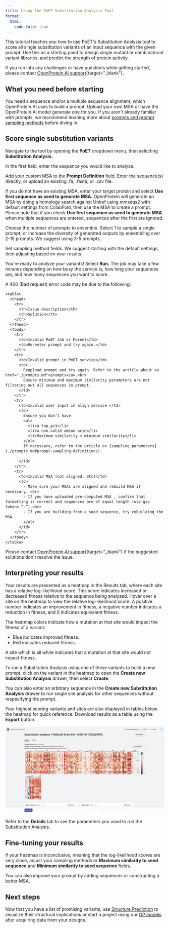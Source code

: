 ```yaml
---
title: Using the PoET Substitution Analysis Tool
format:
  html:
    code-fold: true
---
```


This tutorial teaches you how to use PoET's Substitution Analysis tool to score all single substitution variants of an input sequence with the given prompt. Use this as a starting point to design single mutant or combinatorial variant libraries, and predict the strength of protein activity.

If you run into any challenges or have questions while getting started, please contact [OpenProtein.AI support](https://www.openprotein.ai/contact){target="_blank"}.

## What you need before starting

You need a sequence and/or a multiple sequence alignment, which OpenProtein.AI uses to build a prompt. Upload your own MSA or have the OpenProtein.AI model generate one for you. If you aren't already familiar with prompts, we recommend learning more about [prompts and prompt sampling methods](./prompts.md) before diving in.

## Score single substitution variants

Navigate to the tool by opening the **PoET** dropdown menu, then selecting **Substitution Analysis.**

In the first field, enter the sequence you would like to analyze.

Add your custom MSA to the **Prompt Definition** field. Enter the sequence(s) directly, or upload an existing .fa, .fasta, or .csv file.

If you do not have an existing MSA, enter your target protein and select **Use first sequence as seed to generate MSA.** OpenProtein will generate an MSA by doing a homology search against Uniref using mmseqs2 with default settings from ColabFold, then use the MSA to create a prompt. Please note that if you check **Use first sequence as seed to generate MSA** when multiple sequences are entered, sequences after the first are ignored.

Choose the number of prompts to ensemble. Select 1 to sample a single prompt, or increase the diversity of generated outputs by ensembling over 2-15 prompts. We suggest using 3-5 prompts.

Set sampling method fields. We suggest starting with the default settings, then adjusting based on your results.

You're ready to analyze your variants! Select **Run.** The job may take a few minutes depending on how busy the service is, how long your sequences are, and how many sequences you want to score.

A 400 (Bad request) error code may be due to the following:

```{=html}
<table>
  <thead>
    <tr>
      <th>Issue description</th>
      <th>Solution</th>
    </tr>
  </thead>
  <tbody>
    <tr>
      <td>Invalid PoET Job or Parent</td>
      <td>Re-enter prompt and try again.</td>
    </tr>
    <tr>
      <td>Invalid prompt in PoET service</td>
      <td>
        Reupload prompt and try again. Refer to the article about <a href="./prompts.md">prompts</a>.<br>
        Ensure minimum and maximum similarity parameters are not filtering out all sequences in prompt.
      </td>
    </tr>
    <tr>
      <td>Invalid user input in align service </td>
      <td>
        Ensure you don’t have
        <ul>
          <li>a top_p>1</li>
          <li>a non-valid amino acid</li>
          <li>Maximum similarity < minimum similarity</li>
        </ul>
        If necessary, refer to the article on [sampling parameters](./prompts.md#prompt-sampling-definitions).

      </td>
    </tr>
    <tr>
      <td>Invalid MSA (not aligned, etc)</td>
      <td>
        - Make sure your MSAs are aligned and rebuild MSA if necessary. <br>
        - If you have uploaded pre-computed MSA , confirm that formatting is correct and sequences are of equal length (use gap tokens “-”).<br>
        - If you are building from a seed sequence, try rebuilding the MSA
        </ul>
      </td>
    </tr>
  </tbody>
</table>
```

Please contact [OpenProtein.AI support](https://www.openprotein.ai/contact){target="_blank"} if the suggested solutions don't resolve the issue.

## Interpreting your results

Your results are presented as a heatmap in the Results tab, where each site has a relative log-likelihood score. This score indicates increased or decreased fitness relative to the sequence being analyzed. Hover over a site on the heatmap to view the relative log-likelihood score. A positive number indicates an improvement in fitness, a negative number indicates a reduction in fitness, and 0 indicates equivalent fitness.

The heatmap colors indicate how a mutation at that site would impact the fitness of a variant:

- Blue indicates improved fitness.
- Red indicates reduced fitness.

A site which is all white indicates that a mutation at that site would not impact fitness.

To run a Substitution Analysis using one of these variants to build a new prompt, click on the variant in the heatmap to open the **Create new Substitution Analysis** drawer, then select **Create**.

You can also enter an arbitrary sequence in the **Create new Substitution Analysis** drawer to run single site analysis for other sequences without respecifying the prompt.

Your highest scoring variants and sites are also displayed in tables below the heatmap for quick reference. Download results as a table using the **Export** button. 

![](./img/sub-analysis-1.png)

Refer to the **Details** tab to see the parameters you used to run the Substitution Analysis.

## Fine-tuning your results

If your heatmap is inconclusive, meaning that the log-likelihood scores are very close, adjust your sampling methods or **Maximum similarity to seed sequence** and **Minimum similarity to seed sequence** fields.

You can also improve your prompt by adding sequences or constructing a better MSA.

## Next steps

Now that you have a list of promising variants, use [Structure Prediction](../structure-prediction/index.md) to visualize their structural implications or start a project using our [OP models](../opmodels/index.md) after acquiring data from your designs.